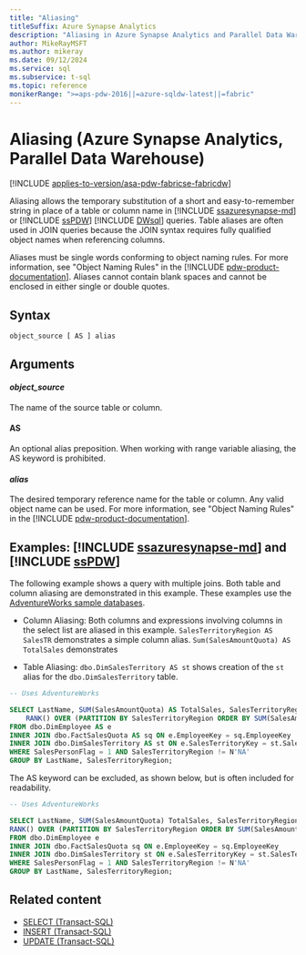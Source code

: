 ```yaml
---
title: "Aliasing"
titleSuffix: Azure Synapse Analytics
description: "Aliasing in Azure Synapse Analytics and Parallel Data Warehouse."
author: MikeRayMSFT
ms.author: mikeray
ms.date: 09/12/2024
ms.service: sql
ms.subservice: t-sql
ms.topic: reference
monikerRange: ">=aps-pdw-2016||=azure-sqldw-latest||=fabric"
---
```


# Aliasing (Azure Synapse Analytics, Parallel Data Warehouse)

[!INCLUDE [applies-to-version/asa-pdw-fabricse-fabricdw](../../includes/applies-to-version/asa-pdw-fabricse-fabricdw.md)]

Aliasing allows the temporary substitution of a short and easy-to-remember string in place of a table or column name in [!INCLUDE [ssazuresynapse-md](../../includes/ssazuresynapse-md.md)] or [!INCLUDE [ssPDW](../../includes/sspdw-md.md)] [!INCLUDE [DWsql](../../includes/dwsql-md.md)] queries. Table aliases are often used in JOIN queries because the JOIN syntax requires fully qualified object names when referencing columns.  

Aliases must be single words conforming to object naming rules. For more information, see "Object Naming Rules" in the [!INCLUDE [pdw-product-documentation](../../includes/pdw-product-documentation-md.md)]. Aliases cannot contain blank spaces and cannot be enclosed in either single or double quotes.  

## Syntax

```syntaxsql
object_source [ AS ] alias
```

## Arguments

#### *object_source*  
The name of the source table or column.  

#### AS
An optional alias preposition. When working with range variable aliasing, the AS keyword is prohibited.  

#### *alias*

The desired temporary reference name for the table or column. Any valid object name can be used. For more information, see "Object Naming Rules" in the [!INCLUDE [pdw-product-documentation](../../includes/pdw-product-documentation-md.md)].

## Examples: [!INCLUDE [ssazuresynapse-md](../../includes/ssazuresynapse-md.md)] and [!INCLUDE [ssPDW](../../includes/sspdw-md.md)]

The following example shows a query with multiple joins. Both table and column aliasing are demonstrated in this example. These examples use the [AdventureWorks sample databases](../../samples/adventureworks-install-configure.md). 

- Column Aliasing: Both columns and expressions involving columns in the select list are aliased in this example. `SalesTerritoryRegion AS SalesTR` demonstrates a simple column alias. `Sum(SalesAmountQuota) AS TotalSales` demonstrates  

- Table Aliasing: `dbo.DimSalesTerritory AS st` shows creation of the `st` alias for the `dbo.DimSalesTerritory` table.  

```sql
-- Uses AdventureWorks

SELECT LastName, SUM(SalesAmountQuota) AS TotalSales, SalesTerritoryRegion AS SalesTR,  
    RANK() OVER (PARTITION BY SalesTerritoryRegion ORDER BY SUM(SalesAmountQuota) DESC ) AS RankResult  
FROM dbo.DimEmployee AS e  
INNER JOIN dbo.FactSalesQuota AS sq ON e.EmployeeKey = sq.EmployeeKey  
INNER JOIN dbo.DimSalesTerritory AS st ON e.SalesTerritoryKey = st.SalesTerritoryKey  
WHERE SalesPersonFlag = 1 AND SalesTerritoryRegion != N'NA'  
GROUP BY LastName, SalesTerritoryRegion;  
```

The AS keyword can be excluded, as shown below, but is often included for readability.  

```sql
-- Uses AdventureWorks

SELECT LastName, SUM(SalesAmountQuota) TotalSales, SalesTerritoryRegion SalesTR,  
RANK() OVER (PARTITION BY SalesTerritoryRegion ORDER BY SUM(SalesAmountQuota) DESC ) RankResult  
FROM dbo.DimEmployee e  
INNER JOIN dbo.FactSalesQuota sq ON e.EmployeeKey = sq.EmployeeKey  
INNER JOIN dbo.DimSalesTerritory st ON e.SalesTerritoryKey = st.SalesTerritoryKey  
WHERE SalesPersonFlag = 1 AND SalesTerritoryRegion != N'NA'  
GROUP BY LastName, SalesTerritoryRegion;  
```

## Related content

- [SELECT (Transact-SQL)](select-transact-sql.md)
- [INSERT (Transact-SQL)](../statements/insert-transact-sql.md)
- [UPDATE (Transact-SQL)](update-transact-sql.md)
